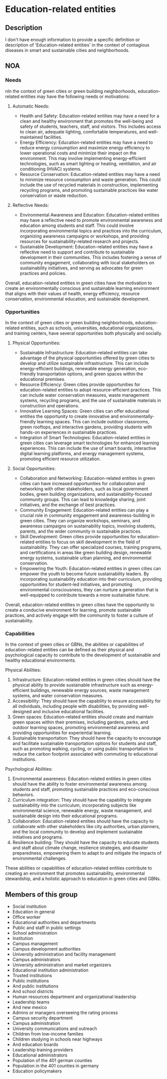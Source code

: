 # Education-related entities

## Description

I don't have enough information to provide a specific definition or description of 'Education-related entities' in the context of contagious diseases in smart and sustainable cities and neighborhoods.

## NOA

### Needs

nIn the context of green cities or green building neighborhoods, education-related entities may have the following needs or motivations:

1. Automatic Needs:
   - Health and Safety: Education-related entities may have a need for a clean and healthy environment that promotes the well-being and safety of students, teachers, staff, and visitors. This includes access to clean air, adequate lighting, comfortable temperatures, and well-maintained facilities.
   - Energy Efficiency: Education-related entities may have a need to reduce energy consumption and maximize energy efficiency to lower operational costs and minimize their impact on the environment. This may involve implementing energy-efficient technologies, such as smart lighting or heating, ventilation, and air conditioning (HVAC) systems.
   - Resource Conservation: Education-related entities may have a need to minimize resource consumption and waste generation. This could include the use of recycled materials in construction, implementing recycling programs, and promoting sustainable practices like water conservation or waste reduction.

2. Reflective Needs:
   - Environmental Awareness and Education: Education-related entities may have a reflective need to promote environmental awareness and education among students and staff. This could involve incorporating environmental topics and practices into the curriculum, organizing awareness campaigns or workshops, and providing resources for sustainability-related research and projects.
   - Sustainable Development: Education-related entities may have a reflective need to support and contribute to sustainable development in their communities. This includes fostering a sense of community engagement, collaborating with local stakeholders on sustainability initiatives, and serving as advocates for green practices and policies.

Overall, education-related entities in green cities have the motivation to create an environmentally conscious and sustainable learning environment that aligns with their values of health, energy efficiency, resource conservation, environmental education, and sustainable development.

### Opportunities

In the context of green cities or green building neighborhoods, education-related entities, such as schools, universities, educational organizations, and training centers, have several opportunities both physically and socially. 

1. Physical Opportunities:
   - Sustainable Infrastructure: Education-related entities can take advantage of the physical opportunities offered by green cities to develop and utilize sustainable infrastructure. This can include energy-efficient buildings, renewable energy generation, eco-friendly transportation options, and green spaces within the educational premises.
   - Resource Efficiency: Green cities provide opportunities for education-related entities to adopt resource-efficient practices. This can include water conservation measures, waste management systems, recycling programs, and the use of sustainable materials in construction and operations.
   - Innovative Learning Spaces: Green cities can offer educational entities the opportunity to create innovative and environmentally-friendly learning spaces. This can include outdoor classrooms, green rooftops, and interactive gardens, providing students with hands-on experiences in sustainable practices.
   - Integration of Smart Technologies: Education-related entities in green cities can leverage smart technologies for enhanced learning experiences. This can include the use of smart boards, interactive digital learning platforms, and energy management systems, promoting efficient resource utilization.

2. Social Opportunities:
   - Collaboration and Networking: Education-related entities in green cities can have increased opportunities for collaboration and networking with other stakeholders, such as local government bodies, green building organizations, and sustainability-focused community groups. This can lead to knowledge sharing, joint initiatives, and the exchange of best practices.
   - Community Engagement: Education-related entities can play a crucial role in community engagement and awareness-building in green cities. They can organize workshops, seminars, and awareness campaigns on sustainability topics, involving students, parents, and the wider community in sustainable practices.
   - Skill Development: Green cities provide opportunities for education-related entities to focus on skill development in the field of sustainability. They can offer specialized courses, training programs, and certifications in areas like green building design, renewable energy systems, sustainable urban planning, and environmental conservation.
   - Empowering the Youth: Education-related entities in green cities can empower the youth to become future sustainability leaders. By incorporating sustainability education into their curriculum, providing opportunities for student-led initiatives, and promoting environmental consciousness, they can nurture a generation that is well-equipped to contribute towards a more sustainable future.

Overall, education-related entities in green cities have the opportunity to create a conducive environment for learning, promote sustainable practices, and actively engage with the community to foster a culture of sustainability.

### Capabilities

In the context of green cities or GBNs, the abilities or capabilities of education-related entities can be defined as their physical and psychological capacity to contribute to the development of sustainable and healthy educational environments.

Physical Abilities:
1. Infrastructure: Education-related entities in green cities should have the physical ability to provide sustainable infrastructure such as energy-efficient buildings, renewable energy sources, waste management systems, and water conservation measures.
2. Accessibility: They should have the capability to ensure accessibility for all individuals, including people with disabilities, by providing well-designed and inclusive educational facilities.
3. Green spaces: Education-related entities should create and maintain green spaces within their premises, including gardens, parks, and outdoor learning spaces, promoting environmental awareness and providing opportunities for experiential learning.
4. Sustainable transportation: They should have the capacity to encourage and facilitate sustainable transportation options for students and staff, such as promoting walking, cycling, or using public transportation to reduce the carbon footprint associated with commuting to educational institutions.

Psychological Abilities:
1. Environmental awareness: Education-related entities in green cities should have the ability to foster environmental awareness among students and staff, promoting sustainable practices and eco-conscious behaviors.
2. Curriculum integration: They should have the capability to integrate sustainability into the curriculum, incorporating subjects like environmental science, renewable energy, waste management, and sustainable design into their educational programs.
3. Collaboration: Education-related entities should have the capacity to collaborate with other stakeholders like city authorities, urban planners, and the local community to develop and implement sustainable initiatives and programs.
4. Resilience building: They should have the capacity to educate students and staff about climate change, resilience strategies, and disaster preparedness, empowering them to adapt to and mitigate the impacts of environmental challenges.

These abilities or capabilities of education-related entities contribute to creating an environment that promotes sustainability, environmental stewardship, and a holistic approach to education in green cities and GBNs.

## Members of this group

* Social institution
* Education in general
* Office worker
* Educational authorities and departments
* Public and staff in public settings
* School administration
* Institution
* Campus management
* Campus development authorities
* University administration and facility management
* Campus administrators
* University administration and market organizers
* Educational institution administration
* Trusted institutions
* Public institutions
* And public institutions
* And school districts
* Human resources department and organizational leadership
* Leadership teams
* And new mexico
* Admins or managers overseeing the rating process
* Campus security department
* Campus administration
* University communications and outreach
* Children from low-income families
* Children studying in schools near highways
* And education boards
* Leadership training providers
* Educational administrators
* Population of the 401 german counties
* Population in the 401 counties in germany
* Education policymakers